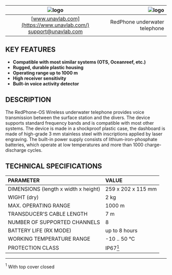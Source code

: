 | ![logo](https://ucnl.github.io/documentation/sm_logo.png) | ![logo](https://ucnl.github.io/documentation/redphone_os.png) |
| :---: | ---: |
| [www.unavlab.com](https://www.unavlab.com/) <br/> [support@unavlab.com](mailto:support@unavlab.com) | RedPhone underwater telephone |


## KEY FEATURES

* **Compatible with most similar systems (OTS, Oceanreef, etc.)**
* **Rugged, durable plastic housing**
* **Operating range up to 1000 m**
* **High receiver sensitivity**
* **Built-in voice activity detector**

## DESCRIPTION

The RedPhone-OS Wireless underwater telephone provides voice transmission between the surface station and the divers. The device supports standard frequency bands and is compatible with most other systems. The device is made in a shockproof plastic case, the dashboard is made of high-grade 3 mm stainless steel with inscriptions applied by laser engraving. The built-in power supply consists of lithium-iron-phosphate batteries, which operate at low temperatures and more than 1000 charge-discharge cycles.
  
<div style="page-break-after: always;"></div>

## TECHNICAL SPECIFICATIONS

| PARAMETER                                 | VALUE |
| :--- | :--- |
| DIMENSIONS (length х width х height)      | 259 x 202 x 115 mm |
| WIGHT (dry)                               | 2 kg |
| MAX. OPERATING RANGE                      | 1000 m |
| TRANSDUCER'S CABLE LENGTH                 | 7 m |
| NUMBER OF SUPPORTED CHANNELS              | 8 |
| BATTERY LIFE (RX MODE)                    | up to 8 hours |
| WORKING TEMPERATURE RANGE                 | -10 .. 50 °С |
| PROTECTION CLASS                          | IP67[<sup>1</sup>](#footnote1) |

________________
<a name="footnote1"><sup>1</sup></a> With top cover closed
